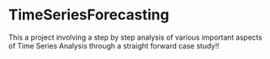 # TimeSeriesForecasting
 This a project involving a step by step analysis of various important aspects of Time Series Analysis through a straight forward case study!!
